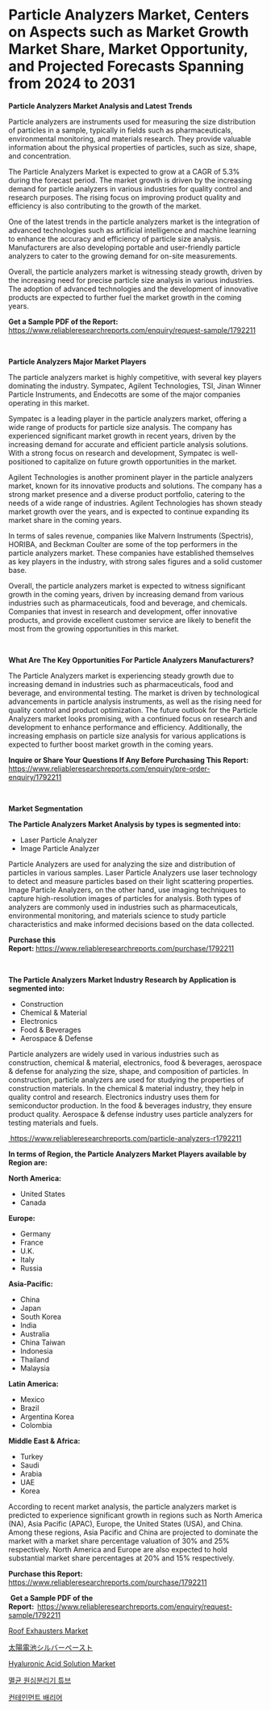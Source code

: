 <p><h1>Particle Analyzers Market, Centers on Aspects such as Market Growth Market Share, Market Opportunity, and Projected Forecasts Spanning from 2024 to 2031</h1></p><p><strong>Particle Analyzers Market Analysis and Latest Trends</strong></p>
<p><p>Particle analyzers are instruments used for measuring the size distribution of particles in a sample, typically in fields such as pharmaceuticals, environmental monitoring, and materials research. They provide valuable information about the physical properties of particles, such as size, shape, and concentration.</p><p>The Particle Analyzers Market is expected to grow at a CAGR of 5.3% during the forecast period. The market growth is driven by the increasing demand for particle analyzers in various industries for quality control and research purposes. The rising focus on improving product quality and efficiency is also contributing to the growth of the market.</p><p>One of the latest trends in the particle analyzers market is the integration of advanced technologies such as artificial intelligence and machine learning to enhance the accuracy and efficiency of particle size analysis. Manufacturers are also developing portable and user-friendly particle analyzers to cater to the growing demand for on-site measurements.</p><p>Overall, the particle analyzers market is witnessing steady growth, driven by the increasing need for precise particle size analysis in various industries. The adoption of advanced technologies and the development of innovative products are expected to further fuel the market growth in the coming years.</p></p>
<p><strong>Get a Sample PDF of the Report:&nbsp;</strong> <a href="https://www.reliableresearchreports.com/enquiry/request-sample/1792211">https://www.reliableresearchreports.com/enquiry/request-sample/1792211</a></p>
<p>&nbsp;</p>
<p><strong>Particle Analyzers Major Market Players</strong></p>
<p><p>The particle analyzers market is highly competitive, with several key players dominating the industry. Sympatec, Agilent Technologies, TSI, Jinan Winner Particle Instruments, and Endecotts are some of the major companies operating in this market.</p><p>Sympatec is a leading player in the particle analyzers market, offering a wide range of products for particle size analysis. The company has experienced significant market growth in recent years, driven by the increasing demand for accurate and efficient particle analysis solutions. With a strong focus on research and development, Sympatec is well-positioned to capitalize on future growth opportunities in the market.</p><p>Agilent Technologies is another prominent player in the particle analyzers market, known for its innovative products and solutions. The company has a strong market presence and a diverse product portfolio, catering to the needs of a wide range of industries. Agilent Technologies has shown steady market growth over the years, and is expected to continue expanding its market share in the coming years.</p><p>In terms of sales revenue, companies like Malvern Instruments (Spectris), HORIBA, and Beckman Coulter are some of the top performers in the particle analyzers market. These companies have established themselves as key players in the industry, with strong sales figures and a solid customer base.</p><p>Overall, the particle analyzers market is expected to witness significant growth in the coming years, driven by increasing demand from various industries such as pharmaceuticals, food and beverage, and chemicals. Companies that invest in research and development, offer innovative products, and provide excellent customer service are likely to benefit the most from the growing opportunities in this market.</p></p>
<p>&nbsp;</p>
<p><strong>What Are The Key Opportunities For Particle Analyzers Manufacturers?</strong></p>
<p><p>The Particle Analyzers market is experiencing steady growth due to increasing demand in industries such as pharmaceuticals, food and beverage, and environmental testing. The market is driven by technological advancements in particle analysis instruments, as well as the rising need for quality control and product optimization. The future outlook for the Particle Analyzers market looks promising, with a continued focus on research and development to enhance performance and efficiency. Additionally, the increasing emphasis on particle size analysis for various applications is expected to further boost market growth in the coming years.</p></p>
<p><strong>Inquire or Share Your Questions If Any Before Purchasing This Report:</strong> <a href="https://www.reliableresearchreports.com/enquiry/pre-order-enquiry/1792211">https://www.reliableresearchreports.com/enquiry/pre-order-enquiry/1792211</a></p>
<p>&nbsp;</p>
<p><strong>Market Segmentation</strong></p>
<p><strong>The Particle Analyzers Market Analysis by types is segmented into:</strong></p>
<p><ul><li>Laser Particle Analyzer</li><li>Image Particle Analyzer</li></ul></p>
<p><p>Particle Analyzers are used for analyzing the size and distribution of particles in various samples. Laser Particle Analyzers use laser technology to detect and measure particles based on their light scattering properties. Image Particle Analyzers, on the other hand, use imaging techniques to capture high-resolution images of particles for analysis. Both types of analyzers are commonly used in industries such as pharmaceuticals, environmental monitoring, and materials science to study particle characteristics and make informed decisions based on the data collected.</p></p>
<p><strong>Purchase this Report:&nbsp;</strong><a href="https://www.reliableresearchreports.com/purchase/1792211">https://www.reliableresearchreports.com/purchase/1792211</a></p>
<p>&nbsp;</p>
<p><strong>The Particle Analyzers Market Industry Research by Application is segmented into:</strong></p>
<p><ul><li>Construction</li><li>Chemical & Material</li><li>Electronics</li><li>Food & Beverages</li><li>Aerospace & Defense</li></ul></p>
<p><p>Particle analyzers are widely used in various industries such as construction, chemical & material, electronics, food & beverages, aerospace & defense for analyzing the size, shape, and composition of particles. In construction, particle analyzers are used for studying the properties of construction materials. In the chemical & material industry, they help in quality control and research. Electronics industry uses them for semiconductor production. In the food & beverages industry, they ensure product quality. Aerospace & defense industry uses particle analyzers for testing materials and fuels.</p></p>
<p><a href="https://www.reliableresearchreports.com/particle-analyzers-r1792211">&nbsp;https://www.reliableresearchreports.com/particle-analyzers-r1792211</a></p>
<p><strong>In terms of Region, the Particle Analyzers Market Players available by Region are:</strong></p>
<p>
    <p> <strong> North America: </strong>
        <ul>
            <li>United States</li>
            <li>Canada</li>
        </ul>
        </p> 
    <p> <strong> Europe: </strong>
        <ul>
            <li>Germany</li>
            <li>France</li>
            <li>U.K.</li>
            <li>Italy</li>
            <li>Russia</li>
        </ul>
        </p> 
    <p> <strong> Asia-Pacific: </strong>
        <ul>
            <li>China</li>
            <li>Japan</li>
            <li>South Korea</li>
            <li>India</li>
            <li>Australia</li>
            <li>China Taiwan</li>
            <li>Indonesia</li>
            <li>Thailand</li>
            <li>Malaysia</li>
        </ul>
        </p> 
    <p> <strong> Latin America: </strong>
        <ul>
            <li>Mexico</li>
            <li>Brazil</li>
            <li>Argentina Korea</li>
            <li>Colombia</li>
        </ul>
        </p> 
    <p> <strong> Middle East & Africa: </strong>
        <ul>
            <li>Turkey</li>
            <li>Saudi</li>
            <li>Arabia</li>
            <li>UAE</li>
            <li>Korea</li>
        </ul>
    </p>
    </p>
<p><p>According to recent market analysis, the particle analyzers market is predicted to experience significant growth in regions such as North America (NA), Asia Pacific (APAC), Europe, the United States (USA), and China. Among these regions, Asia Pacific and China are projected to dominate the market with a market share percentage valuation of 30% and 25% respectively. North America and Europe are also expected to hold substantial market share percentages at 20% and 15% respectively.</p></p>
<p><strong>Purchase this Report: </strong><a href="https://www.reliableresearchreports.com/purchase/1792211">https://www.reliableresearchreports.com/purchase/1792211</a></p>
<p>&nbsp;<strong>Get a Sample PDF of the Report:&nbsp;&nbsp;</strong><a href="https://www.reliableresearchreports.com/enquiry/request-sample/1792211">https://www.reliableresearchreports.com/enquiry/request-sample/1792211</a></p>
<p><strong></strong></p>
<p><p><a href="https://github.com/prosalinda88/Market-Research-Report-List-4/blob/main/roof-exhausters-market.md">Roof Exhausters Market</a></p><p><a href="https://github.com/EmoryYundt1935/Market-Research-Report-List-1/blob/main/483004733274.md">太陽電池シルバーペースト</a></p><p><a href="https://issuu.com/reportprime-2/docs/hyaluronic-acid-solution-market-size-2030.pptx">Hyaluronic Acid Solution Market</a></p><p><a href="https://github.com/vskv4779xr1/Market-Research-Report-List-1/blob/main/436026530610.md">멸균 원심분리기 튜브</a></p><p><a href="https://github.com/CliftonFisher9067/Market-Research-Report-List-1/blob/main/197080130611.md">컨테인먼트 배리어</a></p></p>